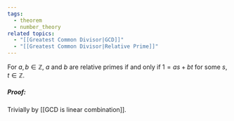 ```yaml
---
tags:
  - theorem
  - number_theory
related topics:
  - "[[Greatest Common Divisor|GCD]]"
  - "[[Greatest Common Divisor|Relative Prime]]"
---
```

For $a,b\in\mathbb{Z}$, $a$ and $b$ are relative primes if and only if $1=as+bt$ for some $s,t\in\mathbb{Z}$.
##### Proof:
Trivially by [[GCD is linear combination]].